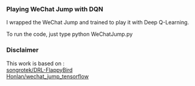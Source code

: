 ### Playing WeChat Jump with DQN
I wrapped the WeChat Jump and trained to play it with Deep Q-Learning.

To run the code, just type python WeChatJump.py

### Disclaimer
This work is based on :   
[songrotek/DRL-FlappyBird](https://github.com/songrotek/DRL-FlappyBird)  
[Honlan/wechat_jump_tensorflow](https://github.com/Honlan/wechat_jump_tensorflow)
